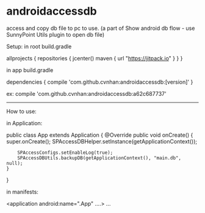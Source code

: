 # androidaccessdb
access and copy db file to pc to use. (a part of Show android db flow - use SunnyPoint Utils plugin to open db file)

Setup:
in root build.gradle

allprojects {
    repositories {
        jcenter()
        maven { url "https://jitpack.io" }
    }
}

in app build.gradle

dependencies {
	        compile 'com.github.cvnhan:androidaccessdb:[version]'
}

ex: compile 'com.github.cvnhan:androidaccessdb:a62c687737'

-----------------------
How to use:

in Application:

public class App extends Application {
    @Override
    public void onCreate() {
        super.onCreate();
        SPAccessDBHelper.setInstance(getApplicationContext());

        SPAccessConfigs.setEnableLog(true);
        SPAccessDBUtils.backupDB(getApplicationContext(), "main.db", null);
    }
}

in manifests:

<application
        android:name=".App"
		....>
	...
</application>

